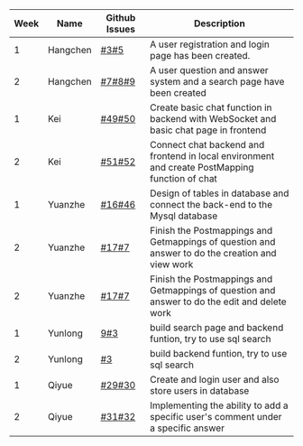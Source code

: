| **Week** | **Name** | **Github Issues**                                                                                                                                                                                                               | **Description**                                                                                 |
|----------|----------|---------------------------------------------------------------------------------------------------------------------------------------------------------------------------------------------------------------------------------|-------------------------------------------------------------------------------------------------|
| 1        | Hangchen | [#3](https://github.com/sopra-fs23-group-38/sopra-fs23-38-client/issues/3)[#5](https://github.com/sopra-fs23-group-38/sopra-fs23-38-client/issues/5)                                                                            | A user registration and login page has been created.                                            |
| 2        | Hangchen | [#7](https://github.com/sopra-fs23-group-38/sopra-fs23-38-client/issues/7)[#8](https://github.com/sopra-fs23-group-38/sopra-fs23-38-client/issues/8)[#9 ](https://github.com/sopra-fs23-group-38/sopra-fs23-38-client/issues/9) | A user question and answer system and a search page have been created                           |
| 1        | Kei      | [#49](https://github.com/sopra-fs23-group-38/sopra-fs23-38-server/issues/49)[#50](https://github.com/sopra-fs23-group-38/sopra-fs23-38-server/issues/50)                                                                        | Create basic chat function in backend with WebSocket and basic chat page in frontend            |
| 2        | Kei      | [#51](https://github.com/sopra-fs23-group-38/sopra-fs23-38-client/issues/51)[#52](https://github.com/sopra-fs23-group-38/sopra-fs23-38-server/issues/52)                                                                        | Connect chat backend and frontend in local environment and create PostMapping function of chat  |
| 1        | Yuanzhe      | [#16](https://github.com/sopra-fs23-group-38/sopra-fs23-38-server/issues/16)[#46](https://github.com/sopra-fs23-group-38/sopra-fs23-38-server/issues/46)                                                                        | Design of tables in database and connect the back-end to the Mysql database                     |
| 2        | Yuanzhe      | [#17](https://github.com/sopra-fs23-group-38/sopra-fs23-38-server/issues/17)[#7](https://github.com/sopra-fs23-group-38/sopra-fs23-38-server/issues/7)                                                                          | Finish the Postmappings and Getmappings of question and answer to do the creation and view work |
| 2        | Yuanzhe      | [#17](https://github.com/sopra-fs23-group-38/sopra-fs23-38-server/issues/17)[#7](https://github.com/sopra-fs23-group-38/sopra-fs23-38-server/issues/7)                                                                          | Finish the Postmappings and Getmappings of question and answer to do the edit and delete work   |
| 1        | Yunlong      | [9](https://github.com/sopra-fs23-group-38/sopra-fs23-38-server/issues/9)[#3](https://github.com/sopra-fs23-group-38/sopra-fs23-38-server/issues/3)                                                                          | build search page and backend funtion, try to use sql search                            |
| 2        | Yunlong      | [#3](https://github.com/sopra-fs23-group-38/sopra-fs23-38-server/issues/3)                                                                          | build  backend funtion, try to use sql search                            |
| 1        | Qiyue      | [#29](https://github.com/sopra-fs23-group-38/sopra-fs23-38-server/issues/29)[#30](https://github.com/sopra-fs23-group-38/sopra-fs23-38-server/issues/30)                                                                        | Create and login user and also store users in database                                          |
| 2        | Qiyue      | [#31](https://github.com/sopra-fs23-group-38/sopra-fs23-38-server/issues/31)[#32](https://github.com/sopra-fs23-group-38/sopra-fs23-38-server/issues/32)                                                                        | Implementing the ability to add a specific user's comment under a specific answer               |
